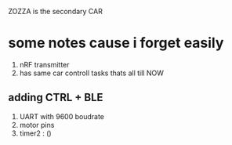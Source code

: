 ZOZZA is the secondary CAR 
# some notes cause i forget easily 
1. nRF transmitter 
2. has same car controll tasks
    thats all till NOW

## adding CTRL + BLE
1. UART with 9600 boudrate
2. motor pins 
3. timer2 : ()